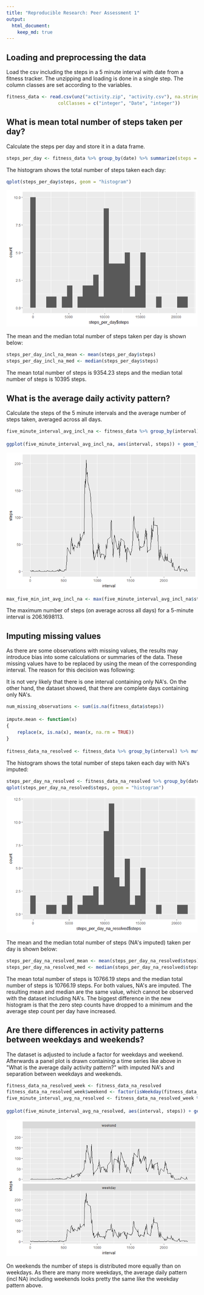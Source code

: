 ```yaml
---
title: "Reproducible Research: Peer Assessment 1"
output: 
  html_document:
    keep_md: true
---
```





## Loading and preprocessing the data

Load the csv including the steps in a 5 minute interval with date from a fitness tracker. The unzipping and loading is done in a single step. The column classes are set according to the variables.

```r
fitness_data <- read.csv(unz("activity.zip", "activity.csv"), na.strings = "NA",
                   colClasses = c("integer", "Date", "integer"))
```

## What is mean total number of steps taken per day?

Calculate the steps per day and store it in a data frame.

```r
steps_per_day <- fitness_data %>% group_by(date) %>% summarize(steps = sum(steps, na.rm = TRUE)) %>% ungroup()
```

The histogram shows the total number of steps taken each day:

```r
qplot(steps_per_day$steps, geom = "histogram")
```

![](figure/data_date_incl_na_hist-1.png)<!-- -->

The mean and the median total number of steps taken per day is shown below:

```r
steps_per_day_incl_na_mean <- mean(steps_per_day$steps)
steps_per_day_incl_na_med <- median(steps_per_day$steps)
```

The mean total number of steps is 9354.23 steps and the median total number of steps is 10395 steps.

## What is the average daily activity pattern?

Calculate the steps of the 5 minute intervals and the average number of steps taken, averaged across all days.

```r
five_minute_interval_avg_incl_na <- fitness_data %>% group_by(interval) %>% summarize(steps = mean(steps, na.rm = TRUE)) %>% ungroup()

ggplot(five_minute_interval_avg_incl_na, aes(interval, steps)) + geom_line()
```

![](figure/data_int_incl_na_time_series-1.png)<!-- -->

```r
max_five_min_int_avg_incl_na <- max(five_minute_interval_avg_incl_na$steps)
```

The maximum number of steps (on average across all days) for a 5-minute interval is 206.1698113.

## Imputing missing values

As there are some observations with missing values, the results may introduce bias into some calculations or summaries of the data. These missing values have to be replaced by using the mean of the corresponding interval. The reason for this decision was following:

It is not very likely that there is one interval containing only NA's. On the other hand, the dataset showed, that there are complete days containing only NA's.

```r
num_missing_observations <- sum(is.na(fitness_data$steps))

impute.mean <- function(x)
{
    replace(x, is.na(x), mean(x, na.rm = TRUE))
}

fitness_data_na_resolved <- fitness_data %>% group_by(interval) %>% mutate(steps = impute.mean(steps))
```

The histogram shows the total number of steps taken each day with NA's imputed:

```r
steps_per_day_na_resolved <- fitness_data_na_resolved %>% group_by(date) %>% summarize(steps = sum(steps)) %>% ungroup()
qplot(steps_per_day_na_resolved$steps, geom = "histogram")
```

![](figure/data_date_na_resolved_hist-1.png)<!-- -->

The mean and the median total number of steps (NA's imputed) taken per day is shown below:

```r
steps_per_day_na_resolved_mean <- mean(steps_per_day_na_resolved$steps)
steps_per_day_na_resolved_med <- median(steps_per_day_na_resolved$steps)
```

The mean total number of steps is 10766.19 steps and the median total number of steps is 10766.19 steps. For both values, NA's are imputed. The resulting mean and median are the same value, which cannot be observed with the dataset including NA's.
The biggest difference in the new histogram is that the zero step counts have dropped to a minimum and the average step count per day have increased.

## Are there differences in activity patterns between weekdays and weekends?

The dataset is adjusted to include a factor for weekdays and weekend. Afterwards a panel plot is drawn containing a time series like above in "What is the average daily activity pattern?" with imputed NA's and separation between weekdays and weekends.

```r
fitness_data_na_resolved_week <- fitness_data_na_resolved
fitness_data_na_resolved_week$weekend <- factor(isWeekday(fitness_data_na_resolved_week$date), levels = c(FALSE, TRUE), labels = c("weekend", "weekday"))
five_minute_interval_avg_na_resolved <- fitness_data_na_resolved_week %>% group_by(weekend, interval) %>% summarize(steps = mean(steps, na.rm = TRUE)) %>% ungroup()

ggplot(five_minute_interval_avg_na_resolved, aes(interval, steps)) + geom_line() + facet_wrap(~ weekend, ncol = 1)
```

![](figure/data_int_incl_na_time_series_weekday_vs_weekend-1.png)<!-- -->

On weekends the number of steps is distributed more equally than on weekdays. As there are many more weekdays, the average daily pattern (incl NA) including weekends looks pretty the same like the weekday pattern above.
